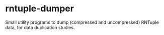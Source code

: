 # rntuple-dumper

Small utility programs to dump (compressed and uncompressed) RNTuple data, for data duplication studies.
